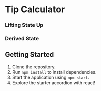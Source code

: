 # Tip Calculator

### Lifting State Up
### Derived State

## Getting Started

1. Clone the repository.
2. Run `npm install` to install dependencies.
3. Start the application using `npm start`.
4. Explore the starter accordion  with react!
